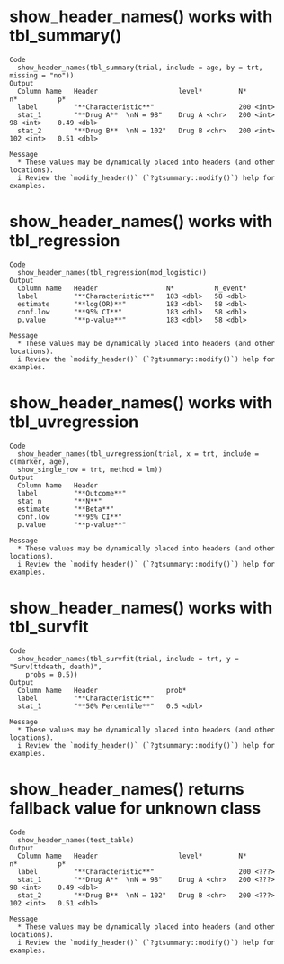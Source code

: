 # show_header_names() works with tbl_summary()

    Code
      show_header_names(tbl_summary(trial, include = age, by = trt, missing = "no"))
    Output
      Column Name   Header                    level*         N*          n*          p*            
      label         "**Characteristic**"                     200 <int>                             
      stat_1        "**Drug A**  \nN = 98"    Drug A <chr>   200 <int>   98 <int>    0.49 <dbl>    
      stat_2        "**Drug B**  \nN = 102"   Drug B <chr>   200 <int>   102 <int>   0.51 <dbl>    
      
    Message
      * These values may be dynamically placed into headers (and other locations).
      i Review the `modify_header()` (`?gtsummary::modify()`) help for examples.

# show_header_names() works with tbl_regression

    Code
      show_header_names(tbl_regression(mod_logistic))
    Output
      Column Name   Header                 N*          N_event*    
      label         "**Characteristic**"   183 <dbl>   58 <dbl>    
      estimate      "**log(OR)**"          183 <dbl>   58 <dbl>    
      conf.low      "**95% CI**"           183 <dbl>   58 <dbl>    
      p.value       "**p-value**"          183 <dbl>   58 <dbl>    
      
    Message
      * These values may be dynamically placed into headers (and other locations).
      i Review the `modify_header()` (`?gtsummary::modify()`) help for examples.

# show_header_names() works with tbl_uvregression

    Code
      show_header_names(tbl_uvregression(trial, x = trt, include = c(marker, age),
      show_single_row = trt, method = lm))
    Output
      Column Name   Header           
      label         "**Outcome**"    
      stat_n        "**N**"          
      estimate      "**Beta**"       
      conf.low      "**95% CI**"     
      p.value       "**p-value**"    
      
    Message
      * These values may be dynamically placed into headers (and other locations).
      i Review the `modify_header()` (`?gtsummary::modify()`) help for examples.

# show_header_names() works with tbl_survfit

    Code
      show_header_names(tbl_survfit(trial, include = trt, y = "Surv(ttdeath, death)",
        probs = 0.5))
    Output
      Column Name   Header                 prob*        
      label         "**Characteristic**"                
      stat_1        "**50% Percentile**"   0.5 <dbl>    
      
    Message
      * These values may be dynamically placed into headers (and other locations).
      i Review the `modify_header()` (`?gtsummary::modify()`) help for examples.

# show_header_names() returns fallback value for unknown class

    Code
      show_header_names(test_table)
    Output
      Column Name   Header                    level*         N*          n*          p*            
      label         "**Characteristic**"                     200 <???>                             
      stat_1        "**Drug A**  \nN = 98"    Drug A <chr>   200 <???>   98 <int>    0.49 <dbl>    
      stat_2        "**Drug B**  \nN = 102"   Drug B <chr>   200 <???>   102 <int>   0.51 <dbl>    
      
    Message
      * These values may be dynamically placed into headers (and other locations).
      i Review the `modify_header()` (`?gtsummary::modify()`) help for examples.

